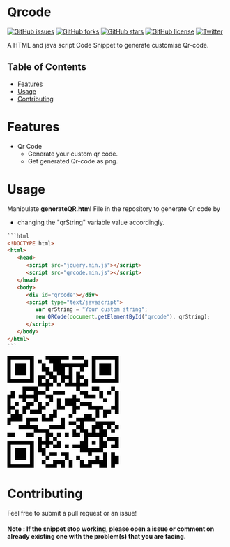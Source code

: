 Qrcode
======

[![GitHub issues](https://img.shields.io/github/issues/ta-verma/qrcode.svg)](https://github.com/ta-verma/qrcode/issues)
[![GitHub forks](https://img.shields.io/github/forks/ta-verma/qrcode.svg)](https://github.com/ta-verma/qrcode/network)
[![GitHub stars](https://img.shields.io/github/stars/ta-verma/qrcode.svg)](https://github.com/ta-verma/qrcode/stargazers)
[![GitHub license](https://img.shields.io/github/license/ta-verma/qrcode.svg)](https://github.com/ta-verma/qrcode/blob/master/License.md)
[![Twitter](https://img.shields.io/twitter/url/https/github.com/ta-verma/qrcode.svg?label=qrcode&style=social)](https://twitter.com/intent/tweet?text=qrcode:&url=https%3A%2F%2Fgithub.com%2Fta-verma%2FQrcode)

A HTML and java script Code Snippet to generate customise Qr-code.


## Table of Contents

* [Features](#features)
* [Usage](#api-usage)
* [Contributing](#contributing)

# Features

* Qr Code
  * Generate your custom qr code.
  * Get generated Qr-code as png.

# Usage

Manipulate **generateQR.html** File in the repository to generate Qr code by

* changing the "qrString" variable value accordingly.

~~~html
```html
<!DOCTYPE html>
<html>
   <head>
      <script src="jquery.min.js"></script>
      <script src="qrcode.min.js"></script>
   </head>
   <body>
      <div id="qrcode"></div>
      <script type="text/javascript">
         var qrString = "Your custom string";
         new QRCode(document.getElementById("qrcode"), qrString);
      </script>
   </body>
</html>
```
~~~

![alt text](https://raw.githubusercontent.com/ta-verma/qrcode/master/qr%20code.png)



# Contributing

Feel free to submit a pull request or an issue!


#### Note : If the snippet stop working, please open a issue or comment on already existing one with the problem(s) that you are facing. 
